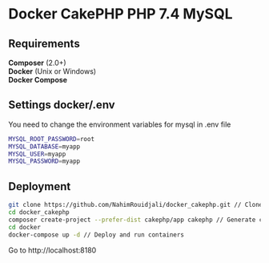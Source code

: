 # Docker CakePHP PHP 7.4 MySQL
## Requirements
**Composer** (2.0+)  
**Docker** (Unix or Windows)  
**Docker Compose**
## Settings docker/.env
You need to change the environment variables for mysql in .env file
```sh
MYSQL_ROOT_PASSWORD=root
MYSQL_DATABASE=myapp
MYSQL_USER=myapp
MYSQL_PASSWORD=myapp
```

## Deployment

```sh
git clone https://github.com/NahimRouidjali/docker_cakephp.git // Clone repo
cd docker_cakephp
composer create-project --prefer-dist cakephp/app cakephp // Generate cakephp project
cd docker
docker-compose up -d // Deploy and run containers
```
Go to http://localhost:8180

